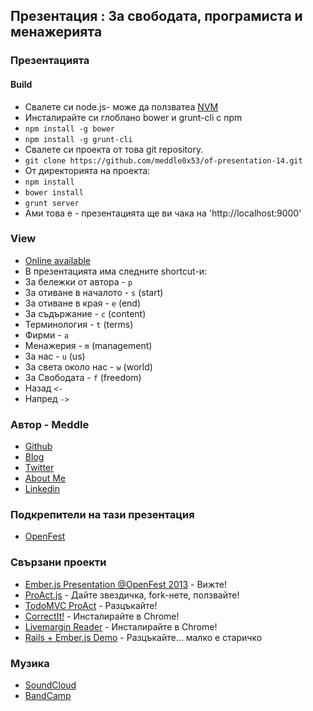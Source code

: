 ## Презентация : За свободата, програмиста и менажерията

### Презентацията

#### Build
 * Свалете си node.js- може да ползватеа [NVM](https://github.com/creationix/nvm)
 * Инсталирайте си глоблано bower и grunt-cli с npm
  * ``` npm install -g bower ```
  * ``` npm install -g grunt-cli ```
 * Свалете си проекта от това git repository.
  * ``` git clone https://github.com/meddle0x53/of-presentation-14.git ```
 * От директорията на проекта:
  * ``` npm install ```
  * ``` bower install ```
  * ``` grunt server ```
 * Ами това е - презентацията ще ви чака на 'http://localhost:9000'

### View
 * [Online available](http://meddle0x53.github.io/of-presentation-14)
 * В презентацията има следните shortcut-и:
  * За бележки от автора - `p`
  * За отиване в началото - `s` (start)
  * За отиване в края - `e` (end)
  * За съдържание - `c` (content)
  * Терминология - `t` (terms)
  * Фирми - `a` 
  * Менажерия - `m` (management)
  * За нас - `u` (us)
  * За света около нас - `w` (world)
  * За Свободата - `f` (freedom)
  * Назад `<-`
  * Напред `->`


### Автор - Meddle
 * [Github](https://github.com/meddle0x53)
 * [Blog](http://meddle0x53.wordpress.com/)
 * [Twitter](https://twitter.com/ntzvetinov)
 * [About Me](http://about.me/ntzvetinov)
 * [Linkedin](https://www.linkedin.com/pub/nickolay-tsvetinov/30/429/62)


### Подкрепители на тази презентация
 * [OpenFest](http://www.openfest.org/bg/)


### Свързани проекти
 * [Ember.js Presentation @OpenFest 2013](https://www.youtube.com/watch?v=NFucKn6ONUM) - Вижте!
 * [ProAct.js](http://proactjs.github.io/) - Дайте звездичка, fork-нете, ползвайте!
 * [TodoMVC ProAct](https://github.com/meddle0x53/todomvc-proact) - Разцъкайте!
 * [CorrectIt!](https://chrome.google.com/webstore/detail/correctit/geeffofpcmdipnfemdagcmmdmmepkbmd) - Инсталирайте в Chrome!
 * [Livemargin Reader](https://chrome.google.com/webstore/detail/livemargin-reader/jminbmlllkegeeiolmchgekeepoephbg) - Инсталирайте в Chrome!
 * [Rails + Ember.js Demo](https://github.com/meddle0x53/tmangr) - Разцъкайте... малко е старичко


### Музика
 * [SoundCloud](https://soundcloud.com/smerch)
 * [BandCamp](http://smerch.bandcamp.com/)
